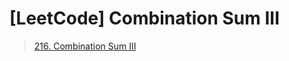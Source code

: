 # [LeetCode] Combination Sum III

> [216. Combination Sum III](https://leetcode.com/problems/combination-sum-iii/)

